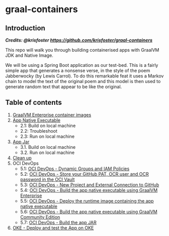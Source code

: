 # graal-containers

## Introduction

***Credits: @krisfoster https://github.com/krisfoster/graal-containers***

This repo will walk you through building containerised apps with GraalVM JDK and Native Image.

We will be using a Spring Boot application as our test-bed. This is a fairly simple app that
generates a nonsense verse, in the style of the poem Jabberwocky (by Lewis Carrol). To do this remarkable
feat it uses a Markov chain to model the text of the original poem and this model is then used to generate random text that appear to be like the original.

## Table of contents

1. [GraalVM Enterprise container images](./docs/01.md)
2. [App Native Executable](./docs/02.md)
    - 2.1: Build on local machine
    - 2.2: Troubleshoot
    - 2.3: Run on local machine
3. [App Jar](./docs/03.md)
    - 3.1. Build on local machine
    - 3.2. Run on local machine
4. [Clean up](./docs/04.md)
5. OCI DevOps
    - 5.1: [OCI DevOps - Dynamic Groups and IAM Policies](./docs/05.md)
    - 5.2: [OCI DevOps - Store your GitHub PAT, OCR user and OCR password in the OCI Vault](./docs/06.md)
    - 5.3: [OCI DevOps - New Project and External Connection to GitHub](./docs/07.md)
    - 5.4: [OCI DevOps - Build the app native executable using GraalVM Enterprise](./docs/08.md)
    - 5.5: [OCI DevOps - Deploy the runtime image containing the app native executable](./docs/09.md)
    - 5.6: [OCI DevOps - Build the app native executable using GraalVM Community Edition](./docs/10.md)
    - 5.7: [OCI DevOps - Build the app JAR](./docs/07.md)
6. [OKE - Deploy and test the App on OKE](./docs/11.md)
